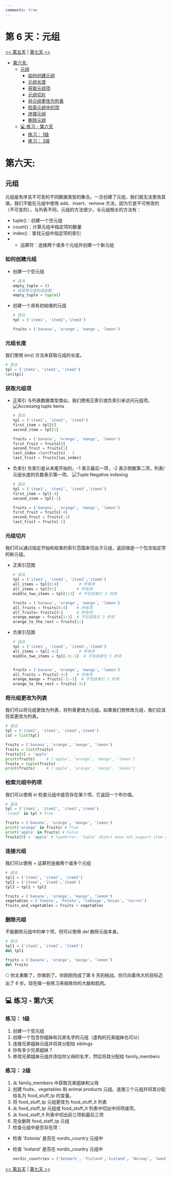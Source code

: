 ```yaml
---
comments: true
---
```

# 第 6 天：元组

[<< 第五天](./05_lists.md) | [第七天 >>](./07_sets.md)


- [第六天:](#第六天)
  - [元组](#元组)
    - [如何创建元组](#如何创建元组)
    - [元组长度](#元组长度)
    - [获取元组项](#获取元组项)
    - [元组切片](#元组切片)
    - [将元组更改为列表](#将元组更改为列表)
    - [检索元组中的项](#检索元组中的项)
    - [连接元组](#连接元组)
    - [删除元组](#删除元组)
  - [💻 练习 - 第六天](#-练习---第六天)
    - [练习： 1级](#练习-1级)
    - [练习： 2级](#练习-2级)

# 第六天:

## 元组

元组是有序且不可变的不同数据类型的集合。一旦创建了元组，我们就无法更改其值。我们不能在元组中使用 add、insert、remove 方法，因为它是不可修改的（不可变的）。与列表不同，元组的方法很少。与元组相关的方法有：

- tuple()：创建一个空元组
- count()：计算元组中指定项的数量
- index()：查找元组中指定项的索引
- + 运算符：连接两个或多个元组并创建一个新元组

### 如何创建元组

- 创建一个空元组

  ```py
  # 语法
  empty_tuple = ()
  # 或使用元组构造函数
  empty_tuple = tuple()
  ```

- 创建一个具有初始值的元组

  ```py
  # 语法
  tpl = ('item1', 'item2','item3')
  ```

  ```py
  fruits = ('banana', 'orange', 'mango', 'lemon')
  ```


### 元组长度

我们使用 _len()_ 方法来获取元组的长度。

```py
# 语法
tpl = ('item1', 'item2', 'item3')
len(tpl)
```

### 获取元组项


- 正索引
  与列表数据类型类似，我们使用正索引或负索引来访问元组项。
  ![Accessing tuple items](./images/tuples_index.png)

  ```py
  # 语法
  tpl = ('item1', 'item2', 'item3')
  first_item = tpl[0]
  second_item = tpl[1]
  ```

  ```py
  fruits = ('banana', 'orange', 'mango', 'lemon')
  first_fruit = fruits[0]
  second_fruit = fruits[1]
  last_index =len(fruits) - 1
  last_fruit = fruits[las_index]
  ```

- 负索引
  负索引是从末尾开始的，-1 表示最后一项，-2 表示倒数第二项，列表/元组长度的负数表示第一项。
  ![Tuple Negative indexing](./images/tuple_negative_indexing.png)

  ```py
  # 语法
  tpl = ('item1', 'item2', 'item3','item4')
  first_item = tpl[-4]
  second_item = tpl[-3]
  ```

  ```py
  fruits = ('banana', 'orange', 'mango', 'lemon')
  first_fruit = fruits[-4]
  second_fruit = fruits[-3]
  last_fruit = fruits[-1]
  ```

### 元组切片

我们可以通过指定开始和结束的索引范围来切出子元组，返回值是一个包含指定项的新元组。

- 正索引范围

  ```py
  # 语法
  tpl = ('item1', 'item2', 'item3','item4')
  all_items = tpl[0:4]         # 所有项
  all_items = tpl[0:]         # 所有项
  middle_two_items = tpl[1:3]  # 不包括索引 3 的项
  ```

  ```py
  fruits = ('banana', 'orange', 'mango', 'lemon')
  all_fruits = fruits[0:4]    # 所有项
  all_fruits= fruits[0:]      # 所有项
  orange_mango = fruits[1:3]  # 不包括索引 3 的项
  orange_to_the_rest = fruits[1:]
  ```

- 负索引范围

  ```py
  # 语法
  tpl = ('item1', 'item2', 'item3','item4')
  all_items = tpl[-4:]         # 所有项
  middle_two_items = tpl[-3:-1]  # 不包括索引 3 的项
  ```

  ```py

  fruits = ('banana', 'orange', 'mango', 'lemon')
  all_fruits = fruits[-4:]    # 所有项
  orange_mango = fruits[-3:-1]  # 不包括索引 3 的项
  orange_to_the_rest = fruits[-3:]
  ```

### 将元组更改为列表

我们可以将元组更改为列表，将列表更改为元组。如果我们想修改元组，我们应该将其更改为列表。

```py
# 语法
tpl = ('item1', 'item2', 'item3','item4')
lst = list(tpl)
```

```py
fruits = ('banana', 'orange', 'mango', 'lemon')
fruits = list(fruits)
fruits[0] = 'apple'
print(fruits)     # ['apple', 'orange', 'mango', 'lemon']
fruits = tuple(fruits)
print(fruits)     # ('apple', 'orange', 'mango', 'lemon')
```

### 检索元组中的项

我们可以使用 _in_ 检查元组中是否存在某个项，它返回一个布尔值。

```py
# 语法
tpl = ('item1', 'item2', 'item3','item4')
'item2' in tpl # True
```

```py
fruits = ('banana', 'orange', 'mango', 'lemon')
print('orange' in fruits) # True
print('apple' in fruits) # False
fruits[0] = 'apple' # TypeError: 'tuple' object does not support item assignment
```



### 连接元组

我们可以使用 + 运算符连接两个或多个元组

```py
# 语法
tpl1 = ('item1', 'item2', 'item3')
tpl2 = ('item4', 'item5','item6')
tpl3 = tpl1 + tpl2
```

```py
fruits = ('banana', 'orange', 'mango', 'lemon')
vegetables = ('Tomato', 'Potato', 'Cabbage','Onion', 'Carrot')
fruits_and_vegetables = fruits + vegetables
```

### 删除元组

不能删除元组中的单个项，但可以使用 _del_ 删除元组本身。

```py
# 语法
tpl1 = ('item1', 'item2', 'item3')
del tpl1

```

```py
fruits = ('banana', 'orange', 'mango', 'lemon')
del fruits
```


🌕 你太勇敢了，你做到了。你刚刚完成了第 6 天的挑战，你已向着伟大的目标迈出了 6 步。现在做一些练习来锻练你的大脑和肌肉。

## 💻 练习 - 第六天

### 练习： 1级

1. 创建一个空元组
1. 创建一个包含你姐妹和兄弟名字的元组（虚构的兄弟姐妹也可以）
1. 连接兄弟姐妹元组并将其分配给 siblings
1. 你有多少兄弟姐妹？
1. 修改兄弟姐妹元组并添加你父母的名字，然后将其分配给 family_members

### 练习： 2级

1. 从 family_members 中获取兄弟姐妹和父母
1. 创建 fruits、vegetables 和 animal products 元组。连接三个元组并将其分配给名为 food_stuff_tp 的变量。
1. 将 food_stuff_tp 元组更改为 food_stuff_lt 列表
1. 从 food_stuff_tp 元组或 food_stuff_lt 列表中切出中间项或项。
1. 从 food_staff_lt 列表中切出前三项和最后三项
1. 完全删除 food_staff_tp 元组
1. 检查元组中是否存在项：
- 检查 'Estonia' 是否在 nordic_country 元组中
- 检查 'Iceland' 是否在 nordic_country 元组中

  ```py
  nordic_countries = ('Denmark', 'Finland','Iceland', 'Norway', 'Sweden')
  ```


[<< 第五天](./05_lists.md) | [第七天 >>](./07_sets.md)
